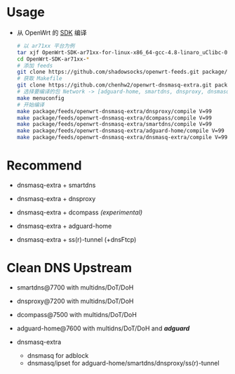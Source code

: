 # Usage

- 从 OpenWrt 的 [SDK][s] 编译

  ```bash
  # 以 ar71xx 平台为例
  tar xjf OpenWrt-SDK-ar71xx-for-linux-x86_64-gcc-4.8-linaro_uClibc-0.9.33.2.tar.bz2
  cd OpenWrt-SDK-ar71xx-*
  # 添加 feeds
  git clone https://github.com/shadowsocks/openwrt-feeds.git package/feeds
  # 获取 Makefile
  git clone https://github.com/chenhw2/openwrt-dnsmasq-extra.git package/feeds/openwrt-dnsmasq-extra
  # 选择要编译的包 Network -> [adguard-home, smartdns, dnsproxy, dnsmasq-extra]
  make menuconfig
  # 开始编译
  make package/feeds/openwrt-dnsmasq-extra/dnsproxy/compile V=99
  make package/feeds/openwrt-dnsmasq-extra/dcompass/compile V=99
  make package/feeds/openwrt-dnsmasq-extra/smartdns/compile V=99
  make package/feeds/openwrt-dnsmasq-extra/adguard-home/compile V=99
  make package/feeds/openwrt-dnsmasq-extra/dnsmasq-extra/compile V=99
  ```

# Recommend

- dnsmasq-extra + smartdns

- dnsmasq-extra + dnsproxy

- dnsmasq-extra + dcompass _(experimental)_

- dnsmasq-extra + adguard-home

- dnsmasq-extra + ss(r)-tunnel (+dnsFtcp)

# Clean DNS Upstream

- smartdns@7700 with multidns/DoT/DoH

- dnsproxy@7200 with multidns/DoT/DoH

- dcompass@7500 with multidns/DoT/DoH

- adguard-home@7600 with multidns/DoT/DoH and **_adguard_**

- dnsmasq-extra
  - dnsmasq for adblock
  - dnsmasq/ipset for adguard-home/smartdns/dnsproxy/ss(r)-tunnel

[s]: https://wiki.openwrt.org/doc/howto/obtain.firmware.sdk
